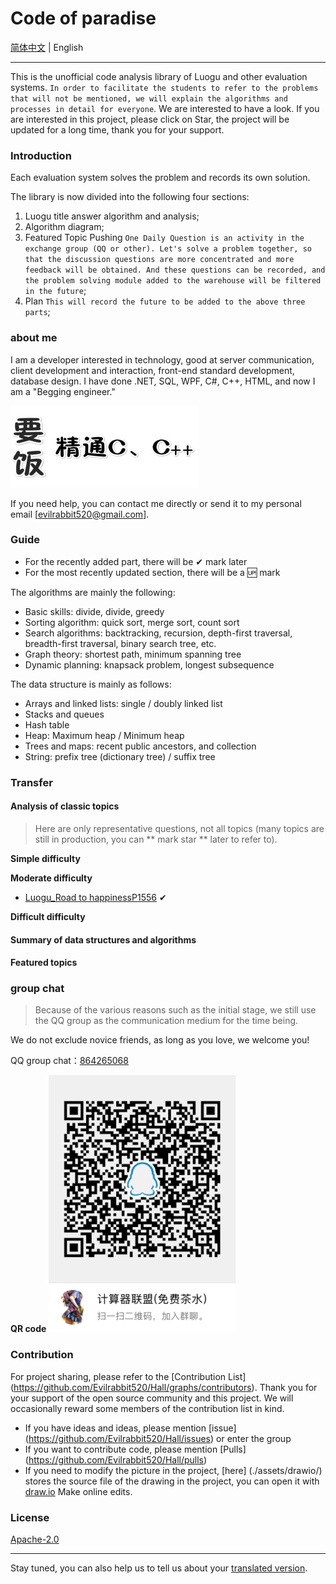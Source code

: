 # Code of paradise

[简体中文](./README.md) | English

---

This is the unofficial code analysis library of Luogu and other evaluation systems. `In order to facilitate the students to refer to the problems that will not be mentioned, we will explain the algorithms and processes in detail for everyone`. We are interested to have a look. If you are interested in this project, please click on Star, the project will be updated for a long time, thank you for your support.

### Introduction

Each evaluation system solves the problem and records its own solution.

The library is now divided into the following four sections:

1. Luogu title answer algorithm and analysis;
2. Algorithm diagram;
3. Featured Topic Pushing `One Daily Question is an activity in the exchange group (QQ or other). Let's solve a problem together, so that the discussion questions are more concentrated and more feedback will be obtained. And these questions can be recorded, and the problem solving module added to the warehouse will be filtered in the future`;
4. Plan `This will record the future to be added to the above three parts`;

### about me

I am a developer interested in technology, good at server communication, client development and interaction, front-end standard development, database design.
I have done .NET, SQL, WPF, C#, C++, HTML, and now I am a "Begging engineer."

![要饭精通CC++.jpg](./assets/要饭精通CC++.jpg)

If you need help, you can contact me directly or send it to my personal email [evilrabbit520@gmail.com].

### Guide

- For the recently added part, there will be ✔ mark later
- For the most recently updated section, there will be a 🆙 mark

The algorithms are mainly the following:

- Basic skills: divide, divide, greedy
- Sorting algorithm: quick sort, merge sort, count sort
- Search algorithms: backtracking, recursion, depth-first traversal, breadth-first traversal, binary search tree, etc.
- Graph theory: shortest path, minimum spanning tree
- Dynamic planning: knapsack problem, longest subsequence

The data structure is mainly as follows:

- Arrays and linked lists: single / doubly linked list
- Stacks and queues
- Hash table
- Heap: Maximum heap / Minimum heap
- Trees and maps: recent public ancestors, and collection
- String: prefix tree (dictionary tree) / suffix tree

### Transfer

#### Analysis of classic topics

> Here are only representative questions, not all topics (many topics are still in production, you can ** mark star ** later to refer to).

**Simple difficulty**

**Moderate difficulty**

- [Luogu_Road to happinessP1556](./Analysis/medium/2019-08-23_幸福之路P1556.md) ✔

**Difficult difficulty**

#### Summary of data structures and algorithms

#### Featured topics

### group chat

>Because of the various reasons such as the initial stage, we still use the QQ group as the communication medium for the time being.

We do not exclude novice friends, as long as you love, we welcome you!

QQ group chat：[864265068](https://jq.qq.com/?_wv=1027&k=5GIj36O)

**QR code**
![QRC.png](./assets/QRC.png)

### Contribution

For project sharing, please refer to the [Contribution List] (https://github.com/Evilrabbit520/Hall/graphs/contributors). Thank you for your support of the open source community and this project. We will occasionally reward some members of the contribution list in kind.

- If you have ideas and ideas, please mention [issue] (https://github.com/Evilrabbit520/Hall/issues) or enter the group
- If you want to contribute code, please mention [Pulls] (https://github.com/Evilrabbit520/Hall/pulls)
- If you need to modify the picture in the project, [here] (./assets/drawio/) stores the source file of the drawing in the project, you can open it with [draw.io](https://www.draw.io/) Make online edits.

### License

[Apache-2.0](./LICENSE.txt)

---

Stay tuned, you can also help us to tell us about your [translated version](https://github.com/Evilrabbit520/Luogu/pulls).
